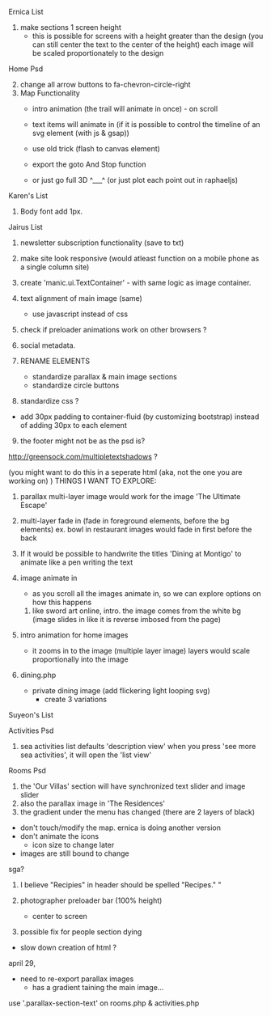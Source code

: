 Ernica List

1. make sections 1 screen height
   - this is possible for screens with a height greater than the design (you can still center the text to the center of the height)
     each image will be scaled proportionately to the design


Home Psd

2. change all arrow buttons to fa-chevron-circle-right 
3. Map Functionality
   - intro animation (the trail will animate in once) - on scroll
   - text items will animate in
   (if it is possible to control the timeline of an svg element (with js & gsap))

   - use old trick (flash to canvas element)
   - export the goto And Stop function

  
   - or just go full 3D ^___^
     (or just plot each point out in raphaeljs)






Karen's List

1. Body font add 1px.




Jairus List

1. newsletter subscription functionality (save to txt)
2. make site look responsive (would atleast function on a mobile phone as a single column site)

3. create 'manic.ui.TextContainer' - with same logic as image container.
4. text alignment of main image (same)
   - use javascript instead of css

5. check if preloader animations work on other browsers ?


6. social metadata.

7. RENAME ELEMENTS
   - standardize parallax & main image sections
   - standardize circle buttons

8. standardize css ? 
  - add 30px padding to container-fluid (by customizing bootstrap)
    instead of adding 30px to each element



9. the footer might not be as the psd is?



http://greensock.com/multipletextshadows ? 


(you might want to do this in a seperate html (aka, not the one you are working on) )
THINGS I WANT TO EXPLORE:

1. parallax multi-layer image
   would work for the image 'The Ultimate Escape'

2. multi-layer fade in
   (fade in foreground elements, before the bg elements)
   ex. bowl in restaurant images would fade in first before the back

3. If it would be possible to handwrite the titles
   'Dining at Montigo' to animate like a pen writing the text

4. image animate in
   - as you scroll all the images animate in, so we can explore options on how this happens
   1. like sword art online, intro.
     the image comes from  the white bg (image slides in like it is reverse imbosed from the page)

5. intro animation for home images
   - it zooms in to the image (multiple layer image)
     layers would scale proportionally into the image




6. dining.php
   - private dining image (add flickering light looping svg)
     - create 3 variations




Suyeon's List

Activities Psd

1. sea activities list
   defaults 'description view'
   when you press 'see more sea activities', it will open the 'list view'

Rooms Psd

1. the 'Our Villas' section will have synchronized text slider and image slider
2. also the parallax image in 'The Residences'
3. the gradient under the menu has changed (there are 2 layers of black)



* don't touch/modify the map. ernica is doing another version
* don't animate the icons
  - icon size to change later
* images are still bound to change







sga?

1. I believe "Recipies" in header should be spelled "Recipes." "

2. photographer preloader bar (100% height)
   - center to screen

3. possible fix for people section dying 
 - slow down creation of html ?

















april 29,
 - need to re-export parallax images
   - has a gradient taining the main image...

 

 use '.parallax-section-text' on rooms.php & activities.php
